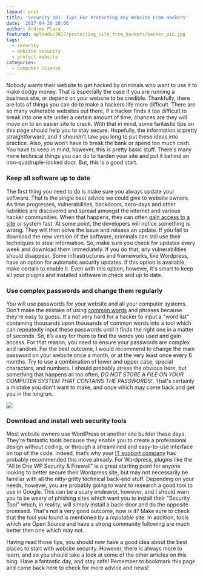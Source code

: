 ```yaml
---
layout: post
title: 'Security 101: Tips For Protecting Any Website From Hackers'
date: '2017-04-20 20:06'
author: Andrew Plaza
featured: uploads/2017/protecting_site_from_hackers/hacker_pic.jpg
tags:
  - security
  - website security
  - protect website
categories:
  - Computer Science
---
```


Nobody wants their website to get hacked by criminals who want to use it to make dodgy money. That is especially the case if you are running a business site, or depend on your website to be credible. Thankfully, there are lots of things you can do to make a hackers life more difficult. There are so many vulnerable websites out there, if a hacker finds it too difficult to break into one site under a certain amount of time, chances are they will move on to an easier site to crack. With that in mind, some fantastic tips on this page should help you to stay secure. Hopefully, the information is pretty straightforward, and it shouldn’t take you long to put these ideas into practice. Also, you won’t have to break the bank or spend too much cash. You have to keep in mind, however, this is pretty basic stuff. There's many more technical things you can do to harden your site and put it behind an iron-quadruple-locked door. But, this is a good start.

### Keep all software up to date

The first thing you need to do is make sure you always update your software. That is the single best advice we could give to website owners. As time progresses, vulnerabilities, backdoors, zero-days and other liabilities are discovered and spread amongst the internet and various hacker communities. When that happens, they can often [gain access to a site](http://liquidthink.net/the-ultimate-guide-to-keeping-your-information-from-the-nsa-and-other-prying-eyes) or system fast. At some point, the developers will notice something is wrong. They will then solve the issue and release an update. If you fail to download the new version of the software, criminals can still use their techniques to steal information. So, make sure you check for updates every week and download them immediately. If you do that, any vulnerabilities should disappear. Some infrastructures and frameworks, like Wordpress, have an option for automatic security updates. If this option is available, make certain to enable it. Even with this option, however, it's smart to keep all your plugins and installed software in check and up to date.

### Use complex passwords and change them regularly

You will use passwords for your website and all your computer systems. Don’t make the mistake of using [common words](http://www.world-english.org/english500.htm) and phrases because they’re easy to guess. It's not very hard for a hacker to input a "word list" containing thousands upon thousands of common words into a tool which can repeatedly input these passwords until it finds the right one in a matter of seconds. So, it’s easy for them to find the words you used and gain access. For that reason, you need to ensure your passwords are complex and random. For the best outcome, I would recommend to change the main password on your website once a month, or at the very least once every 6 months. Try to use a combination of lower and upper case, special characters, and numbers. I should probably stress the obvious here, but something that happens all too often, *DO NOT STORE A FILE ON YOUR COMPUTER SYSTEM THAT CONTAINS THE PASSWORDS!*. That's certainly a mistake you don't want to make, and once which may come back and get you in the longrun.

<a class = "lightbox" href="{{site.url}}uploads/2017/protecting_site_from_hackers/vadim_computer.jpg"><img src="{{site.url}}uploads/2017/protecting_site_from_hackers/vadim_computer.jpg" class="aligncenter"></a>


### Download and install web security tools

Most website owners use WordPress or another site builder these days. They’re fantastic tools because they enable you to create a professional design without coding, or through a streamlined and easy-to-use interface on top of the code. Indeed, that’s why your [IT support company](https://www.netstar.co.uk/it-support/) has probably recommended this move already. For Wordpress, plugins like the "All In One WP Security & Firewall" is a great starting point for anyone looking to better secure their Wordpress site, but may not necessarily be familiar with all the nitty-gritty technical back-end stuff. Depending on your needs, however, you are probably going to want to research a good tool to use in Google. This can be a scary endeavor, however, and I should warn you to be weary of phishing sites which want you to install their "Security Tool" which, in reality, will simply install a back-door and do the opposite promised. That's not a very good outcome, now is it? Make sure to check that the tool you found is mentioned by a *reputable* site. In addition, tools which are Open Source and have a strong community following are much better then one which may not.

Having read those tips, you should now have a good idea about the best places to start with website security. However, there is always more to learn, and so you should take a look at some of the other articles on this blog. Have a fantastic day, and stay safe! Remember to bookmark this page and come back here to check for more advice and news!
